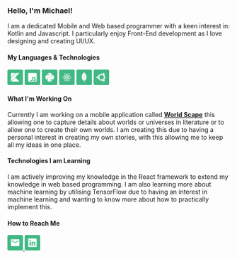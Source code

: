 <h3>Hello, I'm Michael!</h3>
<p>I am a dedicated Mobile and Web based programmer with a keen interest in: Kotlin and Javascript. I particularly enjoy Front-End development as I love designing and creating UI/UX.</p>

<div>
  <h4>My Languages & Technologies</h4>
  <img src="kotlin.png" width="35" height="35" />
  <img src="javascript.png" width="35" height="35" />
  <img src="python.png" width="35" height="35" />
  <img src="react.png" width="35" height="35" />
  <img src="mongodb.png" width="35" height="35" />
  <img src="ubuntu.png" width="35" height="35" />
</div>

<h4>What I'm Working On</h4>
<p>Currently I am working on a mobile application called <a href="https://github.com/michaelwoodroof/World-Scape"><b>World Scape</b></a> this allowing one to capture details about worlds or universes in literature or to allow one to create their own worlds. I am creating this due to having a personal interest in creating my own stories, with this allowing me to keep all my ideas in one place.</p>

<h4>Technologies I am Learning</h4>
<p>I am actively improving my knowledge in the React framework to extend my knowledge in web based programming. I am also learning more about machine learning by utilising TensorFlow due to having an interest in machine learning and wanting to know more about how to practically implement this.</p>
<h4>How to Reach Me</h4>

<div>
	<a href="mailto:michaelwoodroof@outlook.com?subject=GitHub%20Contact"/>
		<img src="email.png" width="35" height="35" />
	</a>
	<a href="https://www.linkedin.com/in/michaelwoodroof/">
		<img src="linkedin.png" width="35" height="35" />
	<a/>
</div>
